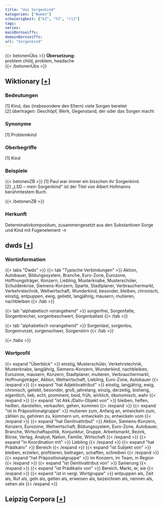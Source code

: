 ```yaml
---
title: "das Sorgenkind"
kategorien: ["Nomen"]
schwierigkeit: ["k2", "h3", "r13"]
tags:
series:
mainDornseiffs:
domainDornseiffs:
url: "Sorgenkind"
---
```


{{< betonenÜbs >}}
**Übersetzung:**  
problem child, problem, headache  
{{< /betonenÜbs >}}

## Wiktionary [[+](https://de.wiktionary.org/wiki/Sorgenkind)]

### Bedeutungen
[1] Kind, das (insbesondere den Eltern) viele Sorgen bereitet  
[2] übertragen: Geschöpf, Werk, Gegenstand, der oder das Sorgen macht  

### Synonyme
[1] Problemkind  

### Oberbegriffe
[1] Kind  

### Beispiele
{{< betonenZB >}}
[1] Paul war immer ein bisschen ihr Sorgenkind.  
[2] „LSD – mein Sorgenkind“ ist der Titel von Albert Hofmanns berühmtestem Buch.  

{{< /betonenZB >}}
### Herkunft
Determinativkompositum, zusammengesetzt aus den Substantiven Sorge und Kind mit Fugenelement -n  



## dwds [[+](https://www.dwds.de/wb/Sorgenkind)]

### Wortinformation
{{< tabs "Dwds" >}}
{{< tab "Typische Verbindungen" >}}
Aktion, Autobauer, Bildungssystem, Branche, Euro-Zone, Eurozone, Hoffnungsträger, Konzern, Liebling, Musterknabe, Musterschüler, Schuldenkrise, Siemens-Konzern, Sparte, Stadtplaner, Verbrauchermarkt, Verkehrstechnik, Weltwirtschaft, Wunderkind, besonder, bleiben, chronisch, einstig, entpuppen, ewig, geliebt, langjährig, mausern, mutieren, nachbleiben
{{< /tab >}}

{{< tab "alphabetisch vorangehend" >}}
sorgenfrei, Sorgenfalte, Sorgenbrecher, sorgenbeschwert, Sorgenballast
{{< /tab >}}

{{< tab "alphabetisch vorangehend" >}}
Sorgenlast, sorgenlos, Sorgenrunzel, sorgenschwer, Sorgenstirn
{{< /tab >}}

{{< /tabs >}}

### Wortprofil
{{< expand "Überblick" >}} einstig, Musterschüler, Verkehrstechnik, Musterknabe, langjährig, Siemens-Konzern, Wunderkind, nachbleiben, Eurozone, mausern, Konzern, Stadtplaner, mutieren, Verbrauchermarkt, Hoffnungsträger, Aktion, Weltwirtschaft, Liebling, Euro-Zone, Autobauer {{< /expand >}}
{{< expand "hat Adjektivattribut" >}} einstig, langjährig, ewig, chronisch, geliebt, besonder, groß, jahrelang, einzig, derzeitig, bisherig, eigentlich, lieb, echt, prominent, beid, früh, wirklich, ökonomisch, wahr {{< /expand >}}
{{< expand "ist Akk./Dativ-Objekt von" >}} bleiben, helfen, heißen, darstellen, verkaufen, gehen, kommen {{< /expand >}}
{{< expand "ist in Präpositionalgruppe" >}} mutieren zum, Anfang an, entwickeln zum, zählen zu, gehören zu, kümmern um, entwickeln zu, entwickeln vom {{< /expand >}}
{{< expand "hat Genitivattribut" >}} Aktion, Siemens-Konzern, Konzern, Eurozone, Weltwirtschaft, Bildungssystem, Euro-Zone, Autobauer, Branche, Wirtschaftspolitik, Konjunktur, Gruppe, Arbeitsmarkt, Bezirk, Börse, Verlag, Analyst, Nation, Familie, Wirtschaft {{< /expand >}}
{{< expand "in Koordination mit" >}} Liebling {{< /expand >}}
{{< expand "hat Prädikativ" >}} Bereich {{< /expand >}}
{{< expand "ist Subjekt von" >}} bleiben, erzielen, profitieren, beitragen, schaffen, schreiben {{< /expand >}}
{{< expand "hat Präpositionalgruppe" >}} im Konzern, im Team, in Region {{< /expand >}}
{{< expand "ist Genitivattribut von" >}} Sanierung {{< /expand >}}
{{< expand "ist Prädikativ von" >}} Bereich, Markt, er, sie {{< /expand >}}
{{< expand "ist in vergl. Wortgruppe" >}} entpuppen als, Zeit als, Ruf als, geln als, gelten als, erweisen als, bezeichnen als, nennen als, sehen als {{< /expand >}}

## Leipzig Corpora [[+](https://corpora.uni-leipzig.de/en/res?word=Sorgenkind&corpusId=deu_newscrawl-public_2018)]


